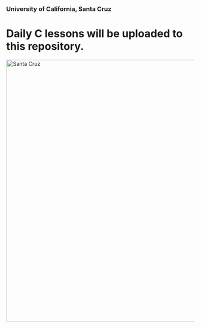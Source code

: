 <h3>University of California, Santa Cruz</h3>
</hr>
<h1>Daily C lessons will be uploaded to this repository.</h1>
<img src="https://upload.wikimedia.org/wikipedia/commons/thumb/5/53/The_University_of_California_1868_UCSC.svg/1200px-The_University_of_California_1868_UCSC.svg.png" alt="Santa Cruz" width="700px">
